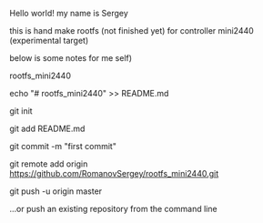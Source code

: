 
Hello world!
my name is Sergey

this is hand make rootfs (not finished yet)
for controller mini2440 (experimental target)

below is some notes for me self)

 rootfs_mini2440

 echo "# rootfs_mini2440" >> README.md

 git init

 git add README.md

 git commit -m "first commit"

 git remote add origin https://github.com/RomanovSergey/rootfs_mini2440.git

 git push -u origin master

 …or push an existing repository from the command line
 
